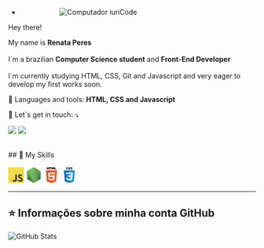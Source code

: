 - <img src="https://raw.githubusercontent.com/MicaelliMedeiros/micaellimedeiros/master/image/computer-illustration.png" min-width="400px" max-width="400px" width="400px" align="right" alt="Computador iuriCode">

<p align="left"> 
  Hey there! 
  
  My name is <strong>Renata Peres</strong> 
  <br>
  <br>
  I´m a brazilian <strong>Computer Science student</strong> and <strong>Front-End Developer</strong>
 <br>
 <br>
  I´m currently studying HTML, CSS, Git and Javascript and very eager to develop my first works soon.
</p>

<p align="left">
  🦄 Languages and tools: <strong>HTML, CSS and Javascript</strong>
</p>


<p align="left">
  💌 Let´s get in touch: ⤵️
</p>

<p align="left">
  
  <a href="https://www.linkedin.com/in/renata-peres-76b3881a9" alt="Linkedin">
  <img src="https://img.shields.io/badge/-Linkedin-0e76a8?style=flat-square&logo=Linkedin&logoColor=white&link=https://www.linkedin.com/in/renata-peres-76b3881a9" /></a>

  <a href="https://wa.me/5511997504517" alt="WhatsApp">
  <img src="https://img.shields.io/badge/-WhatsApp-25d366?style=flat-square&labelColor=25d366&logo=whatsapp&logoColor=white&link=https://wa.me/5511997504517"/></a>

  </p>  
  <br>
  ## 🚀 My Skills
<br>
<br>
<code><img height="32" src="https://raw.githubusercontent.com/github/explore/80688e429a7d4ef2fca1e82350fe8e3517d3494d/topics/javascript/javascript.png" alt="Javascript"/></code>
<code><img height="32" src="https://raw.githubusercontent.com/github/explore/80688e429a7d4ef2fca1e82350fe8e3517d3494d/topics/nodejs/nodejs.png" alt="Nodejs"/></code>
<code><img height="32" src="https://raw.githubusercontent.com/github/explore/80688e429a7d4ef2fca1e82350fe8e3517d3494d/topics/html/html.png" alt="HTML5"/></code>
<code><img height="32" src="https://raw.githubusercontent.com/github/explore/80688e429a7d4ef2fca1e82350fe8e3517d3494d/topics/css/css.png" alt="CSS"/></code>

---

## ⭐ Informações sobre minha conta GitHub
![GitHub Stats](https://github-readme-stats.vercel.app/api?username=renata-peres&show_icons=true)
